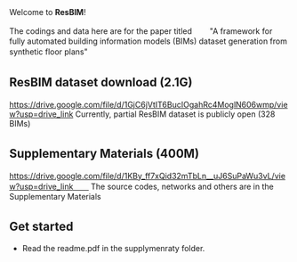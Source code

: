 Welcome to **ResBIM**!　　

The codings and data here are for the paper titled　　
"A framework for fully automated building information models (BIMs) dataset generation from synthetic floor plans"　　

## ResBIM dataset download (2.1G)　　
https://drive.google.com/file/d/1GjC6jVtIT6BucIOgahRc4MoglN606wmp/view?usp=drive_link
Currently, partial ResBIM dataset is publicly open (328 BIMs)

## Supplementary Materials (400M)　　
https://drive.google.com/file/d/1KBy_ff7xQid32mTbLn__uJ6SuPaWu3vL/view?usp=drive_link　　
The source codes, networks and others are in the Supplementary Materials

## Get started　　
- Read the readme.pdf in the supplymenraty folder.
